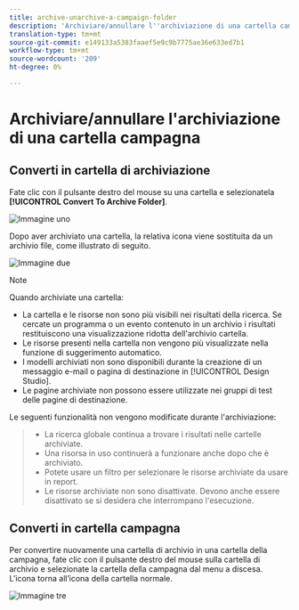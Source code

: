 ```yaml
---
title: archive-unarchive-a-campaign-folder
description: 'Archiviare/annullare l''archiviazione di una cartella campagna '
translation-type: tm+mt
source-git-commit: e149133a5383faaef5e9c9b7775ae36e633ed7b1
workflow-type: tm+mt
source-wordcount: '209'
ht-degree: 0%

---
```



# Archiviare/annullare l&#39;archiviazione di una cartella campagna

## Converti in cartella di archiviazione

Fate clic con il pulsante destro del mouse su una cartella e selezionatela **[!UICONTROL Convert To Archive Folder]**.

![Immagine uno](/help/sky/assets/campaign-folders/archive-unarchive-a-campaign-folder/archive-unarchive-a-campaign-folder-1.png)

Dopo aver archiviato una cartella, la relativa icona viene sostituita da un archivio file, come illustrato di seguito.

![Immagine due](/help/sky/assets/campaign-folders/archive-unarchive-a-campaign-folder/archive-unarchive-a-campaign-folder-2.png)

>[!NOTE]
>
>Quando archiviate una cartella:
>
>* La cartella e le risorse non sono più visibili nei risultati della ricerca.
   >Se cercate un programma o un evento contenuto in un archivio
   >i risultati restituiscono una visualizzazione ridotta dell&#39;archivio
   >cartella.
>* Le risorse presenti nella cartella non vengono più visualizzate nella funzione di suggerimento automatico.
>* I modelli archiviati non sono disponibili durante la creazione di un messaggio e-mail
   >o pagina di destinazione in [!UICONTROL Design Studio].
>* Le pagine archiviate non possono essere utilizzate nei gruppi di test delle pagine di destinazione.

>
>
Le seguenti funzionalità non vengono modificate durante l&#39;archiviazione:
>
>* La ricerca globale continua a trovare i risultati nelle cartelle archiviate.
>* Una risorsa in uso continuerà a funzionare anche dopo che è
   >archiviato.
>* Potete usare un filtro per selezionare le risorse archiviate da usare in
   >report.
>* Le risorse archiviate non sono disattivate. Devono anche essere
   >disattivato se si desidera che interrompano l&#39;esecuzione.

>



## Converti in cartella campagna

Per convertire nuovamente una cartella di archivio in una cartella della campagna, fate clic con il pulsante destro del mouse sulla cartella di archivio e selezionate la cartella della campagna dal menu a discesa. L’icona torna all’icona della cartella normale.

![Immagine tre](/help/sky/assets/campaign-folders/archive-unarchive-a-campaign-folder/archive-unarchive-a-campaign-folder-3.png)
